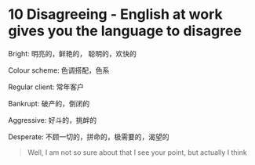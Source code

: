 # 10 Disagreeing - English at work gives you the language to disagree

Bright: 明亮的，鲜艳的， 聪明的，欢快的

Colour scheme: 色调搭配，色系

Regular client: 常年客户

Bankrupt: 破产的，倒闭的

Aggressive: 好斗的，挑衅的

Desperate: 不顾一切的，拼命的，极需要的，渴望的

> Well, I am not so sure about that
> I see your point, but actually I think